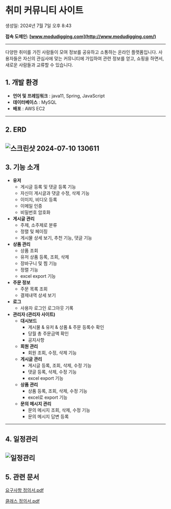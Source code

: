 # 취미 커뮤니티 사이트

생성일: 2024년 7월 7일 오후 8:43


**접속 도메인:  [www.modudigging.com](http://www.modudigging.com/)** 

---

  다양한 취미를 가진 사람들이 모여 정보를 공유하고 소통하는 온라인 플랫폼입니다. 사용자들은 자신의 관심사에 맞는 커뮤니티에 가입하여 관련 정보를 얻고, 쇼핑을 하면서, 새로운 사람들과 교류할 수 있습니다.


## 1. 개발 환경

- **언어 및 프레임워크** :  java11, Spring, JavaScript
- **데이터베이스** :  MySQL
- **배포** :  AWS EC2

---

## 2. ERD

![스크린샷 2024-07-10 130611](https://github.com/tnosh7/ccnms/assets/132877490/789e52f4-524e-47ee-ae97-8b85f0ac1a15)
---

## 3. 기능 소개

- **유저**
    - 게시글 등록 및 댓글 등록 기능
    - 자신이 게시글과 댓글 수정, 삭제 기능
    - 이미지, 비디오 등록
    - 이메일 인증
    - 비밀번호 암호화
- **게시글 관리**
    - 주제, 소주제로 분류
    - 정렬 및 페이징
    - 게시물 상세 보기, 추천 기능, 댓글 기능
- **상품 관리**
    - 상품 조회
    - 유저 상품 등록, 조회, 삭제
    - 장바구니 및 찜 기능
    - 정렬 기능
    - excel  export 기능
- **주문 정보**
    - 주문 목록 조회
    - 결제내역 상세 보기
- **로그**
    - 사용자 로그인 로그아웃 기록
- **관리자 (관리자 사이트)**
    - **대시보드**
        - 게시물 & 유저 & 상품 & 주문 등록수 확인
        - 당월 총 주문금액 확인
        - 공지사항
    - **회원 관리**
        - 회원 조회, 수정, 삭제 기능
    - **게시글 관리**
        - 게시글 등록, 조회, 삭제, 수정 기능
        - 댓글 등록, 삭제, 수정 기능
        - excel  export 기능
    - **상품 관리**
        - 상품 등록, 조회, 삭제, 수정  기능
        - excel로 export 기능
    - **문의 메시지 관리**
        - 문의 메시지 조회, 삭제, 수정  기능
        - 문의 메시지 답변 등록
    

---

## 4. 일정관리

![일정관리](https://github.com/tnosh7/ccnms/assets/132877490/e51df178-d2b1-4333-b176-cd7acabb761d)
---

## 5. 관련 문서

[요구사항 정의서.pdf](%E1%84%8E%E1%85%B1%E1%84%86%E1%85%B5%20%E1%84%8F%E1%85%A5%E1%84%86%E1%85%B2%E1%84%82%E1%85%B5%E1%84%90%E1%85%B5%20%E1%84%89%E1%85%A1%E1%84%8B%E1%85%B5%E1%84%90%E1%85%B3%206ea6d45abf5749be937670b83b862800/%25EC%259A%2594%25EA%25B5%25AC%25EC%2582%25AC%25ED%2595%25AD_%25EC%25A0%2595%25EC%259D%2598%25EC%2584%259C.pdf)

[클래스 정의서.pdf](%E1%84%8E%E1%85%B1%E1%84%86%E1%85%B5%20%E1%84%8F%E1%85%A5%E1%84%86%E1%85%B2%E1%84%82%E1%85%B5%E1%84%90%E1%85%B5%20%E1%84%89%E1%85%A1%E1%84%8B%E1%85%B5%E1%84%90%E1%85%B3%206ea6d45abf5749be937670b83b862800/%25ED%2581%25B4%25EB%259E%2598%25EC%258A%25A4_%25EC%25A0%2595%25EC%259D%2598%25EC%2584%259C.pdf)
